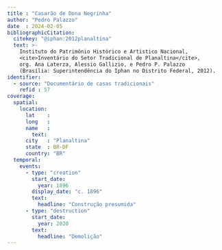 ```yaml
---
title : "Casarão de Dona Negrinha"
author: "Pedro Palazzo"
date  : 2024-02-05
bibliographicCitation:
  citekey: "@iphan:2012planaltina"
  text: >-
    Instituto do Patrimônio Histórico e Artistico Nacional,
    <cite>Inventário do Setor Tradicional de Planaltina</cite>,
    org. Ana Laterza, Alessio Gallizio, e Pedro P. Palazzo
    (Brasília: Superintendência do Iphan no Distrito Federal, 2012).
identifier:
  - source: "Documentário de casas tradicionais"
    refid : 57
coverage:
  spatial:
    location:
      lat    :
      long   :
      name   :
        text:
      city   : "Planaltina"
      state  : BR-DF
      country: "BR"
  temporal:
    events:
      - type: "creation"
        start_date:
          year: 1896
        display_date: "c. 1896"
        text:
          headline: "Construção presumida"
      - type: "destruction"
        start_date:
          year: 2020
        text:
          headline: "Demolição"
---
```


